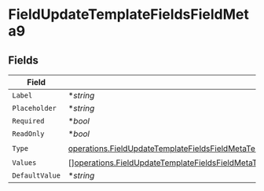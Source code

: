 # FieldUpdateTemplateFieldsFieldMeta9


## Fields

| Field                                                                                                                                                                                                                                          | Type                                                                                                                                                                                                                                           | Required                                                                                                                                                                                                                                       | Description                                                                                                                                                                                                                                    |
| ---------------------------------------------------------------------------------------------------------------------------------------------------------------------------------------------------------------------------------------------- | ---------------------------------------------------------------------------------------------------------------------------------------------------------------------------------------------------------------------------------------------- | ---------------------------------------------------------------------------------------------------------------------------------------------------------------------------------------------------------------------------------------------- | ---------------------------------------------------------------------------------------------------------------------------------------------------------------------------------------------------------------------------------------------- |
| `Label`                                                                                                                                                                                                                                        | **string*                                                                                                                                                                                                                                      | :heavy_minus_sign:                                                                                                                                                                                                                             | N/A                                                                                                                                                                                                                                            |
| `Placeholder`                                                                                                                                                                                                                                  | **string*                                                                                                                                                                                                                                      | :heavy_minus_sign:                                                                                                                                                                                                                             | N/A                                                                                                                                                                                                                                            |
| `Required`                                                                                                                                                                                                                                     | **bool*                                                                                                                                                                                                                                        | :heavy_minus_sign:                                                                                                                                                                                                                             | N/A                                                                                                                                                                                                                                            |
| `ReadOnly`                                                                                                                                                                                                                                     | **bool*                                                                                                                                                                                                                                        | :heavy_minus_sign:                                                                                                                                                                                                                             | N/A                                                                                                                                                                                                                                            |
| `Type`                                                                                                                                                                                                                                         | [operations.FieldUpdateTemplateFieldsFieldMetaTemplatesFieldsResponse200ApplicationJSONResponseBodyFields9Type](../../models/operations/fieldupdatetemplatefieldsfieldmetatemplatesfieldsresponse200applicationjsonresponsebodyfields9type.md) | :heavy_check_mark:                                                                                                                                                                                                                             | N/A                                                                                                                                                                                                                                            |
| `Values`                                                                                                                                                                                                                                       | [][operations.FieldUpdateTemplateFieldsFieldMetaTemplatesFieldsResponseValues](../../models/operations/fieldupdatetemplatefieldsfieldmetatemplatesfieldsresponsevalues.md)                                                                     | :heavy_minus_sign:                                                                                                                                                                                                                             | N/A                                                                                                                                                                                                                                            |
| `DefaultValue`                                                                                                                                                                                                                                 | **string*                                                                                                                                                                                                                                      | :heavy_minus_sign:                                                                                                                                                                                                                             | N/A                                                                                                                                                                                                                                            |